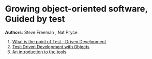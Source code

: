 # Growing object-oriented software, Guided by test

**Authors**: Steve Freeman , Nat Pryce

1. [What is the point of Test - Driven Development](chapter1/README.md)
2. [Test-Driven Development with Objects](chapter2/README.md)
3. [An introduction to the tools](chapter3/README.md)